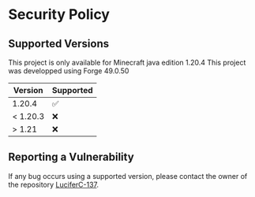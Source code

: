 # Security Policy

## Supported Versions

This project is only available for Minecraft java edition 1.20.4
This project was developped using Forge 49.0.50

| Version | Supported          |
| ------- | ------------------ |
| 1.20.4   | :white_check_mark: |
| < 1.20.3 | :x: |
| > 1.21   | :x: |

## Reporting a Vulnerability

If any bug occurs using a supported version, please contact the owner of the repository [LuciferC-137](https://github.com/LuciferC-137).
